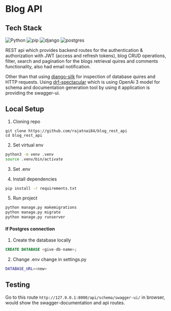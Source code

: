 # Blog API

## Tech Stack

<p>
    <img alt="Python" src="https://img.shields.io/badge/-Python-9c7200?style=flat-square&logo=python&logoColor=white" />
    <img alt="pip" src="https://img.shields.io/badge/-pip-003585?style=flat-square&logo=pypi&logoColor=white" />
    <img alt="django" src="https://img.shields.io/badge/django-0b5200?style=flat-square&logo=django&logoColor=white" />
    <img alt="postgres" src="https://img.shields.io/badge/prisma-purple?style=flat-square&logo=postgresql&logoColor=white" />
</p>

REST api which provides backend routes for the authentication & authorization with JWT (access and refresh tokens), blog CRUD operations, filter, search and pagination for the blogs retrieval quires and comments functionality, also had email notification.

Other than that using [django-silk](https://github.com/jazzband/django-silk) for inspection of database quires and HTTP requests. Using [drf-spectacular](https://github.com/tfranzel/drf-spectacular) which is using OpenAi 3 model for schema and documentation generation tool by using it application is providing the swagger-ui.

## Local Setup

1. Cloning repo

```
git clone https://github.com/rajatnai84/blog_rest_api
cd blog_rest_api
```

2. Set virtual env
   
```bash
python3 -m venv .venv
source .venv/bin/activate
```

3. Set .env
   
4. Install dependencies 
   
```bash
pip install -r requirements.txt
```

5. Run project

```bash
python manage.py makemigrations
python manage.py migrate
python manage.py runserver
```

#### If Postgres connection 

   
1. Create the database locally

```sql
CREATE DATABASE <give-db-name>;
```

2. Change .env change in settings.py

```bash
DATABASE_URL=<new>
```

## Testing

Go to this route `http://127.0.0.1:8000/api/schema/swagger-ui/` in browser, would show the swagger-documentation and api routes.